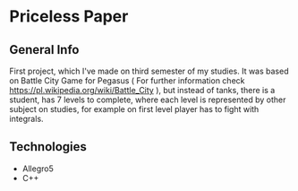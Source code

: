 # Priceless Paper

## General Info
First project, which I've made on third semester of my studies. It was based on Battle City Game for Pegasus ( For further information check https://pl.wikipedia.org/wiki/Battle_City ),
but instead of tanks, there is a student, has 7 levels to complete, where each level is represented by other subject on studies, for example
on first level player has to fight with integrals.

## Technologies

* Allegro5
* C++
